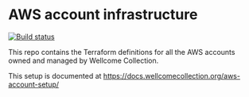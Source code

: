 # AWS account infrastructure

[![Build status](https://badge.buildkite.com/83b7791f3699dd7475ce26497852c2f1b8951877f29b03b2f8.svg)](https://buildkite.com/wellcomecollection/aws-account-infrastructure)

This repo contains the Terraform definitions for all the AWS accounts owned and managed by Wellcome Collection.

This setup is documented at <https://docs.wellcomecollection.org/aws-account-setup/>
